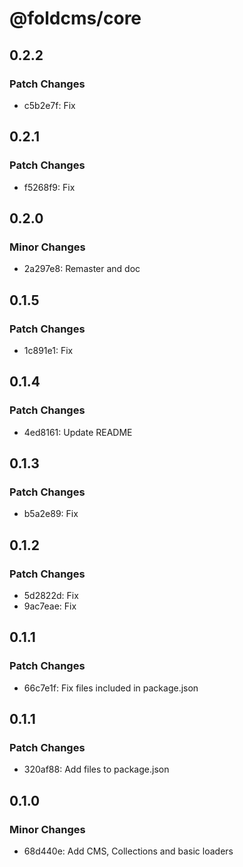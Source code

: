 # @foldcms/core

## 0.2.2

### Patch Changes

- c5b2e7f: Fix

## 0.2.1

### Patch Changes

- f5268f9: Fix

## 0.2.0

### Minor Changes

- 2a297e8: Remaster and doc

## 0.1.5

### Patch Changes

- 1c891e1: Fix

## 0.1.4

### Patch Changes

- 4ed8161: Update README

## 0.1.3

### Patch Changes

- b5a2e89: Fix

## 0.1.2

### Patch Changes

- 5d2822d: Fix
- 9ac7eae: Fix

## 0.1.1

### Patch Changes

- 66c7e1f: Fix files included in package.json

## 0.1.1

### Patch Changes

- 320af88: Add files to package.json

## 0.1.0

### Minor Changes

- 68d440e: Add CMS, Collections and basic loaders
